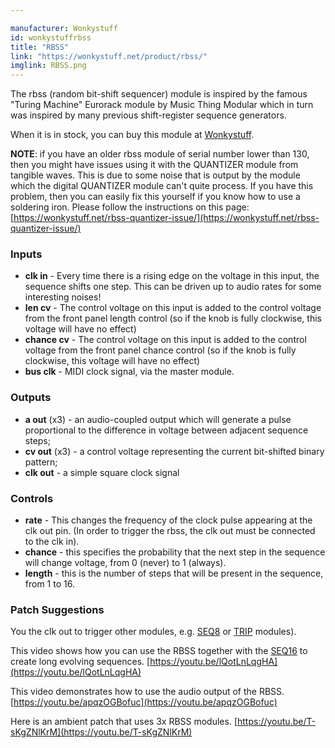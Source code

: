 ```yaml
---

manufacturer: Wonkystuff
id: wonkystuffrbss
title: "RBSS"
link: "https://wonkystuff.net/product/rbss/"
imglink: RBSS.png
---
```



The rbss (random bit-shift sequencer) module is inspired by the famous "Turing Machine" Eurorack module by Music Thing Modular which in turn was inspired by many previous shift-register sequence generators.

When it is in stock, you can buy this module at [Wonkystuff](https://wonkystuff.net/product/rbss/).

**NOTE**: if you have an older rbss module of serial number lower than 130, then you might have issues using it with the QUANTIZER module from tangible waves. This is due to some noise that is output by the module which the digital QUANTIZER module can't quite process. If you have this problem, then you can easily fix this yourself if you know how to use a soldering iron. Please follow the instructions on this page: [https://wonkystuff.net/rbss-quantizer-issue/](https://wonkystuff.net/rbss-quantizer-issue/)

### Inputs

*   **clk in** - Every time there is a rising edge on the voltage in this input, the sequence shifts one step. This can be driven up to audio rates for some interesting noises!
*   **len cv** - The control voltage on this input is added to the control voltage from the front panel length control (so if the knob is fully clockwise, this voltage will have no effect)
*   **chance cv** - The control voltage on this input is added to the control voltage from the front panel chance control (so if the knob is fully clockwise, this voltage will have no effect)
*   **bus clk** - MIDI clock signal, via the master module.

### Outputs

*   **a out** (x3) - an audio-coupled output which will generate a pulse proportional to the difference in voltage between adjacent sequence steps;
*   **cv out** (x3) - a control voltage representing the current bit-shifted binary pattern;
*   **clk out** - a simple square clock signal

### Controls

*   **rate** - This changes the frequency of the clock pulse appearing at the clk out pin. (In order to trigger the rbss, the clk out must be connected to the clk in).
*   **chance** - this specifies the probability that the next step in the sequence will change voltage, from 0 (never) to 1 (always).
*   **length** - this is the number of steps that will be present in the sequence, from 1 to 16.

### Patch Suggestions

You the clk out to trigger other modules, e.g. [SEQ8](https://wiki.aemodular.com/pmwiki.php/AeManual/SEQ8) or [TRIP](https://wiki.aemodular.com/pmwiki.php/AeManual/TRIP) modules).

This video shows how you can use the RBSS together with the [SEQ16](https://wiki.aemodular.com/pmwiki.php/AeManual/SEQ16) to create long evolving sequences. [https://youtu.be/lQotLnLqgHA](https://youtu.be/lQotLnLqgHA)

This video demonstrates how to use the audio output of the RBSS. [https://youtu.be/apqzOGBofuc](https://youtu.be/apqzOGBofuc)

Here is an ambient patch that uses 3x RBSS modules. [https://youtu.be/T-sKgZNlKrM](https://youtu.be/T-sKgZNlKrM)





